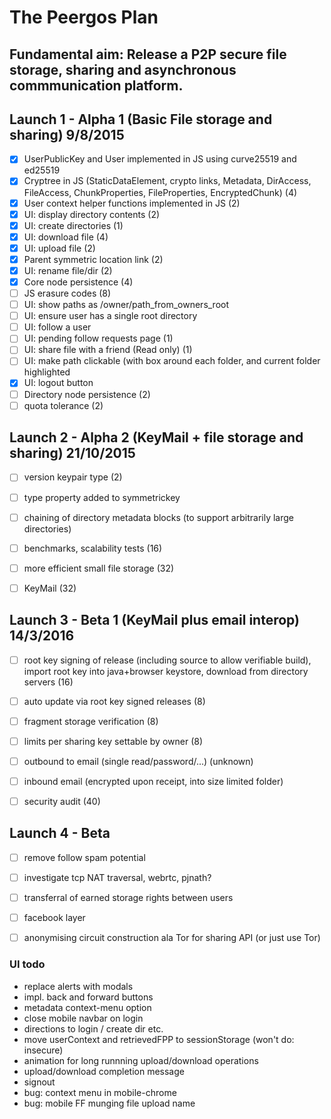 The Peergos Plan
================
Fundamental aim: Release a P2P secure file storage, sharing and asynchronous commmunication platform.
---------------------

Launch 1 - Alpha 1 (Basic File storage and sharing) 9/8/2015
-------------------------------------------------------------
- [X] UserPublicKey and User implemented in JS using curve25519 and ed25519
- [X] Cryptree in JS (StaticDataElement, crypto links, Metadata, DirAccess, FileAccess, ChunkProperties, FileProperties, EncryptedChunk) (4)
- [X] User context helper functions implemented in JS (2)
- [X] UI: display directory contents (2)
- [X] UI: create directories (1)
- [X] UI: download file (4)
- [X] UI: upload file (2)
- [X] Parent symmetric location link (2)
- [X] UI: rename file/dir (2)
- [X] Core node persistence (4)
- [ ] JS erasure codes (8)
- [ ] UI: show paths as /owner/path_from_owners_root
- [ ] UI: ensure user has a single root directory
- [ ] UI: follow a user
- [ ] UI: pending follow requests page (1)
- [ ] UI: share file with a friend (Read only) (1)
- [ ] UI: make path clickable (with box around each folder, and current folder highlighted
- [X] UI: logout button
- [ ] Directory node persistence (2)
- [ ] quota tolerance (2)

Launch 2 - Alpha 2 (KeyMail + file storage and sharing) 21/10/2015
------------------------------------------------------------------
- [ ] version keypair type (2)
- [ ] type property added to symmetrickey
- [ ] chaining of directory metadata blocks (to support arbitrarily large directories)
- [ ] benchmarks, scalability tests (16)
- [ ] more efficient small file storage (32)
- [ ] KeyMail (32)


Launch 3 - Beta 1 (KeyMail plus email interop) 14/3/2016
--------------------------------------------------------
- [ ] root key signing of release (including source to allow verifiable build), import root key into java+browser keystore, download from directory servers (16)
- [ ] auto update via root key signed releases (8)
- [ ] fragment storage verification (8)
- [ ] limits per sharing key settable by owner (8)
- [ ] outbound to email (single read/password/...) (unknown)
- [ ] inbound email (encrypted upon receipt, into size limited folder)
- [ ] security audit (40)


Launch 4 - Beta
---------------
- [ ] remove follow spam potential
- [ ] investigate tcp NAT traversal, webrtc, pjnath?
- [ ] transferral of earned storage rights between users
- [ ] facebook layer


- [ ] anonymising circuit construction ala Tor for sharing API (or just use Tor)


### UI todo

* replace alerts with modals
* impl. back and forward buttons
* metadata context-menu option
* close mobile navbar on login
* directions  to login / create dir etc.
* move userContext  and retrievedFPP to sessionStorage (won't do: insecure)
* animation for long runnning upload/download operations
* upload/download completion message
* signout
* bug: context menu in mobile-chrome
* bug: mobile FF munging file upload name

